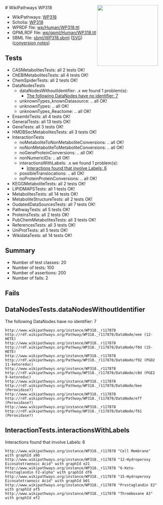 <img style="float: right; width: 200px" src="../logo.png" />
# WikiPathways WP318

* WikiPathways: [WP318](https://identifiers.org/wikipathways:WP318)
* Scholia: [WP318](https://scholia.toolforge.org/wikipathways/WP318)
* WPRDF file: [wp/Human/WP318.ttl](../wp/Human/WP318.ttl)
* GPMLRDF file: [wp/gpml/Human/WP318.ttl](../wp/gpml/Human/WP318.ttl)
* SBML file: [sbml/WP318.sbml](../sbml/WP318.sbml) ([SVG](../sbml/WP318.svg)) ([conversion notes](../sbml/WP318.txt))

## Tests
* CASMetabolitesTests: all 2 tests OK!
* ChEBIMetabolitesTests: all 4 tests OK!
* ChemSpiderTests: all 2 tests OK!
* DataNodesTests
    * dataNodesWithoutIdentifier: .x we found 1 problem(s):
        * [The following DataNodes have no identifier: 7](#d2d32fa6)
    * unknownTypes_knownDatasource: .. all OK!
    * unknownTypes: .. all OK!
    * unknownTypes_Reactome: .. all OK!
* EnsemblTests: all 4 tests OK!
* GeneralTests: all 13 tests OK!
* GeneTests: all 3 tests OK!
* HMDBSecMetabolitesTests: all 3 tests OK!
* InteractionTests
    * noMetaboliteToNonMetaboliteConversions: .. all OK!
    * noNonMetaboliteToMetaboliteConversions: .. all OK!
    * noGeneProteinConversions: .. all OK!
    * nonNumericIDs: .. all OK!
    * interactionsWithLabels: .x we found 1 problem(s):
        * [Interactions found that involve Labels: 6](#630d267d)
    * possibleTranslocations: .. all OK!
    * noProteinProteinConversions: .. all OK!
* KEGGMetaboliteTests: all 2 tests OK!
* LIPIDMAPSTests: all 1 tests OK!
* MetabolitesTests: all 14 tests OK!
* MetaboliteStructureTests: all 2 tests OK!
* OudatedDataSourcesTests: all 7 tests OK!
* PathwayTests: all 5 tests OK!
* ProteinsTests: all 2 tests OK!
* PubChemMetabolitesTests: all 3 tests OK!
* ReferencesTests: all 3 tests OK!
* UniProtTests: all 5 tests OK!
* WikidataTests: all 14 tests OK!


## Summary

* Number of test classes: 20
* Number of tests: 100
* Number of assertions: 200
* Number of fails: 2

## Fails

<a name="d2d32fa6" />

## DataNodesTests.dataNodesWithoutIdentifier

The following DataNodes have no identifier: 7
```
http://www.wikipathways.org/instance/WP318._r117878 http://rdf.wikipathways.org/Pathway/WP318._r117878/DataNode/eee (12-HETE)
http://www.wikipathways.org/instance/WP318._r117878 http://rdf.wikipathways.org/Pathway/WP318._r117878/DataNode/f0d (15-HETE)
http://www.wikipathways.org/instance/WP318._r117878 http://rdf.wikipathways.org/Pathway/WP318._r117878/DataNode/f92 (PGD2 11-ketoreduc)
http://www.wikipathways.org/instance/WP318._r117878 http://rdf.wikipathways.org/Pathway/WP318._r117878/DataNode/c8d (PGE2 9-ketoreduc)
http://www.wikipathways.org/instance/WP318._r117878 http://rdf.wikipathways.org/Pathway/WP318._r117878/DataNode/bee (Peroxidase?)
http://www.wikipathways.org/instance/WP318._r117878 http://rdf.wikipathways.org/Pathway/WP318._r117878/DataNode/eff (Peroxidase?)
http://www.wikipathways.org/instance/WP318._r117878 http://rdf.wikipathways.org/Pathway/WP318._r117878/DataNode/f61 (Peroxidase?)
```

<a name="630d267d" />

## InteractionTests.interactionsWithLabels

Interactions found that involve Labels: 6
```
http://www.wikipathways.org/instance/WP318._r117878 "Cell Membrane" with graphId a9b
http://www.wikipathways.org/instance/WP318._r117878 "12-Hydroperoxy Eicosatetraenoic Acid" with graphId e21
http://www.wikipathways.org/instance/WP318._r117878 "6-Keto-Prostaglandin F2-alpha" with graphId df6
http://www.wikipathways.org/instance/WP318._r117878 "15-Hydroperoxy Eicosatetraenoic Acid" with graphId b01
http://www.wikipathways.org/instance/WP318._r117878 "Prostaglandin E2" with graphId ef5
http://www.wikipathways.org/instance/WP318._r117878 "Thromboxane A3" with graphId ef2
```

